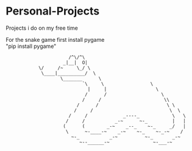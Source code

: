 # Personal-Projects
Projects i do on my free time

For the snake game first install pygame <br/>
  "pip install pygame"


                           /^\/^\
                         _|__|  O|
                \/     /~     \_/ \
                 \____|__________/  \
                        \_______      \
                                `\     \                 \
                                  |     |                  \
                                 /      /                    \
                                /     /                       \\
                              /      /                         \ \
                             /     /                            \  \
                           /     /             _----_            \   \
                          /     /           _-~      ~-_         |   |
                         (      (        _-~    _--_    ~-_     _/   |
                          \      ~-____-~    _-~    ~-_    ~-_-~    /
                            ~-_           _-~          ~-_       _-~
                               ~--______-~                ~-___-~

